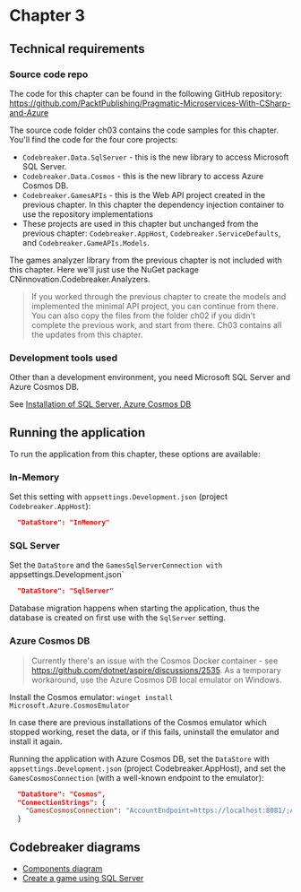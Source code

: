 # Chapter 3

## Technical requirements

### Source code repo

The code for this chapter can be found in the following GitHub repository: https://github.com/PacktPublishing/Pragmatic-Microservices-With-CSharp-and-Azure

The source code folder ch03 contains the code samples for this chapter. You'll find the code for the four core projects:

* `Codebreaker.Data.SqlServer` - this is the new library to access Microsoft SQL Server.
* `Codebreaker.Data.Cosmos` - this is the new library to access Azure Cosmos DB.
* `Codebreaker.GamesAPIs` - this is the Web API project created in the previous chapter. In this chapter the dependency injection container to use the repository implementations 
* These projects are used in this chapter but unchanged from the previous chapter: `Codebreaker.AppHost`, `Codebreaker.ServiceDefaults`, and `Codebreaker.GameAPIs.Models`.

The games analyzer library from the previous chapter is not included with this chapter. Here we'll just use the NuGet package CNinnovation.Codebreaker.Analyzers.

> If you worked through the previous chapter to create the models and implemented the minimal API project, you can continue from there.  You can also copy the files from the folder ch02 if you didn't complete the previous work, and start from there. Ch03 contains all the updates from this chapter.

### Development tools used

Other than a development environment, you need Microsoft SQL Server and Azure Cosmos DB. 

See [Installation of SQL Server, Azure Cosmos DB](../installation.md)

## Running the application

To run the application from this chapter, these options are available:

### In-Memory

Set this setting with `appsettings.Development.json` (project `Codebreaker.AppHost`):

```json
  "DataStore": "InMemory"
```

### SQL Server

Set the `DataStore` and the `GamesSqlServerConnection with `appsettings.Development.json`

```json
  "DataStore": "SqlServer"
```

Database migration happens when starting the application, thus the database is created on first use with the `SqlServer` setting.

### Azure Cosmos DB

> Currently there's an issue with the Cosmos Docker container - see https://github.com/dotnet/aspire/discussions/2535. As a temporary workaround, use the Azure Cosmos DB local emulator on Windows.

Install the Cosmos emulator: `winget install Microsoft.Azure.CosmosEmulator`

In case there are previous installations of the Cosmos emulator which stopped working, reset the data, or if this fails, uninstall the emulator and install it again.

Running the application with Azure Cosmos DB, set the `DataStore` with `appsettings.Development.json` (project Codebreaker.AppHost), and set the `GamesCosmosConnection` (with a well-known endpoint to the emulator):

```json
  "DataStore": "Cosmos",
  "ConnectionStrings": {
    "GamesCosmosConnection": "AccountEndpoint=https://localhost:8081/;AccountKey=C2y6yDjf5/R+ob0N8A7Cgv30VRDJIWEHLM+4QDU5DE2nQ9nDuVTqobD4b8mGGyPMbIZnqyMsEcaGQy67XIw/Jw==;"
  }
```

## Codebreaker diagrams

* [Components diagram](components.drawio)
* [Create a game using SQL Server](CreateAGameWithSQLServer.md)

